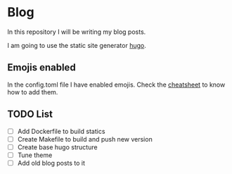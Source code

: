 # Blog

In this repository I will be writing my blog posts.

I am going to use the static site generator [hugo](https://gohugo.io/).

## Emojis enabled

In the config.toml file I have enabled emojis. Check the [cheatsheet](https://www.webfx.com/tools/emoji-cheat-sheet/) 
to know how to add them.

## TODO List

- [ ] Add Dockerfile to build statics
- [ ] Create Makefile to build and push new version
- [ ] Create base hugo structure
- [ ] Tune theme
- [ ] Add old blog posts to it
